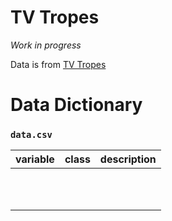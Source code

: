 # TV Tropes

*Work in progress*



Data is from [TV Tropes](https://tvtropes.org/)



# Data Dictionary

### `data.csv`

| variable             | class     | description                                                  |
| :------------------- | :-------- | :----------------------------------------------------------- |
|          |       |             |
|          |       |             |
|          |       |             |
|          |       |             |
|          |       |             |
|          |       |             |
|          |       |             |
|          |       |             |
|          |       |             |
|          |       |             |
|          |       |             |
